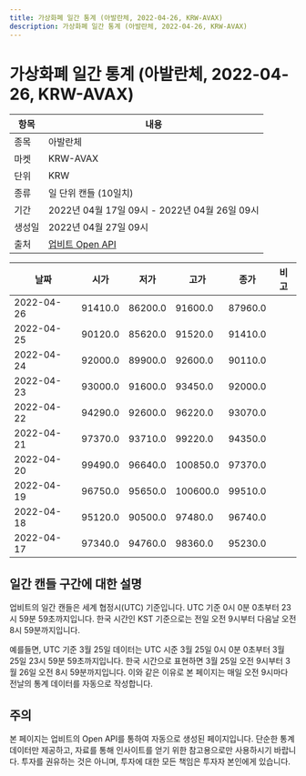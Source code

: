 ```yaml
---
title: 가상화폐 일간 통계 (아발란체, 2022-04-26, KRW-AVAX)
description: 가상화폐 일간 통계 (아발란체, 2022-04-26, KRW-AVAX)
---
```



가상화폐 일간 통계 (아발란체, 2022-04-26, KRW-AVAX)
===

|항목|내용|
|--|--|
|종목|아발란체|
|마켓|KRW-AVAX|
|단위|KRW|
|종류|일 단위 캔들 (10일치)|
|기간|2022년 04월 17일 09시 - 2022년 04월 26일 09시|
|생성일|2022년 04월 27일 09시|
|출처|[업비트 Open API](https://docs.upbit.com)|


|날짜|시가|저가|고가|종가|비고|
|--|--|--|--|--|--|
|2022-04-26|91410.0|86200.0|91600.0|87960.0|    |
|2022-04-25|90120.0|85620.0|91520.0|91410.0|    |
|2022-04-24|92000.0|89900.0|92600.0|90110.0|    |
|2022-04-23|93000.0|91600.0|93450.0|92000.0|    |
|2022-04-22|94290.0|92600.0|96220.0|93070.0|    |
|2022-04-21|97370.0|93710.0|99220.0|94350.0|    |
|2022-04-20|99490.0|96640.0|100850.0|97370.0|    |
|2022-04-19|96750.0|95650.0|100600.0|99510.0|    |
|2022-04-18|95120.0|90500.0|97480.0|96740.0|    |
|2022-04-17|97340.0|94760.0|98360.0|95230.0|    |


일간 캔들 구간에 대한 설명
---


업비트의 일간 캔들은 세계 협정시(UTC) 기준입니다. 
UTC 기준 0시 0분 0초부터 23시 59분 59초까지입니다. 
한국 시간인 KST 기준으로는 전일 오전 9시부터 다음날 오전 8시 59분까지입니다. 


예를들면, UTC 기준 3월 25일 데이터는 UTC 시준 3월 25일 0시 0분 0초부터 3월 25일 23시 59분 59초까지입니다. 
한국 시간으로 표현하면 3월 25일 오전 9시부터 3월 26일 오전 8시 59분까지입니다. 
이와 같은 이유로 본 페이지는 매일 오전 9시마다 전날의 통계 데이터를 자동으로 작성합니다. 


주의
---


본 페이지는 업비트의 Open API를 통하여 자동으로 생성된 페이지입니다. 
단순한 통계 데이터만 제공하고, 자료를 통해 인사이트를 얻기 위한 참고용으로만 사용하시기 바랍니다. 
투자를 권유하는 것은 아니며, 투자에 대한 모든 책임은 투자자 본인에게 있습니다. 

